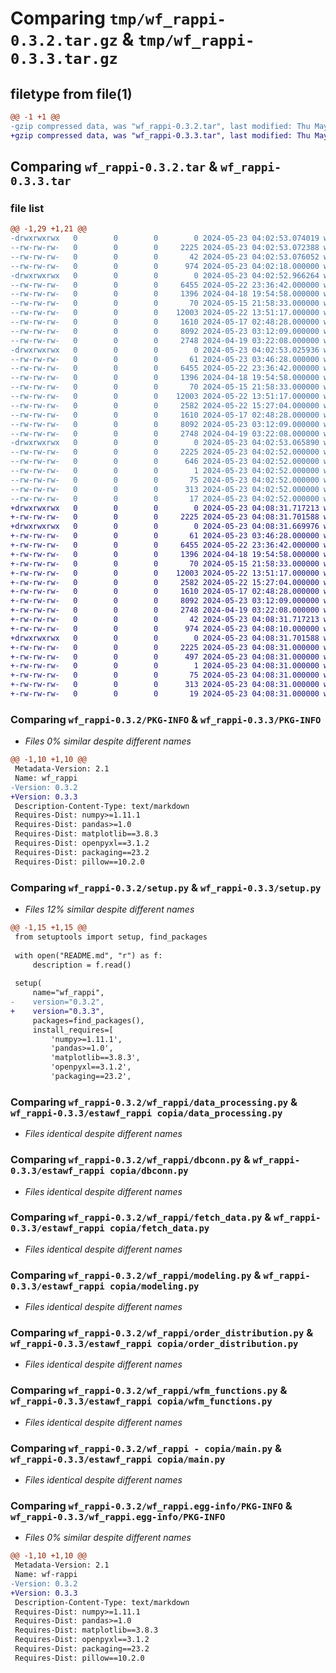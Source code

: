 # Comparing `tmp/wf_rappi-0.3.2.tar.gz` & `tmp/wf_rappi-0.3.3.tar.gz`

## filetype from file(1)

```diff
@@ -1 +1 @@
-gzip compressed data, was "wf_rappi-0.3.2.tar", last modified: Thu May 23 04:02:53 2024, max compression
+gzip compressed data, was "wf_rappi-0.3.3.tar", last modified: Thu May 23 04:08:31 2024, max compression
```

## Comparing `wf_rappi-0.3.2.tar` & `wf_rappi-0.3.3.tar`

### file list

```diff
@@ -1,29 +1,21 @@
-drwxrwxrwx   0        0        0        0 2024-05-23 04:02:53.074019 wf_rappi-0.3.2/
--rw-rw-rw-   0        0        0     2225 2024-05-23 04:02:53.072388 wf_rappi-0.3.2/PKG-INFO
--rw-rw-rw-   0        0        0       42 2024-05-23 04:02:53.076052 wf_rappi-0.3.2/setup.cfg
--rw-rw-rw-   0        0        0      974 2024-05-23 04:02:18.000000 wf_rappi-0.3.2/setup.py
-drwxrwxrwx   0        0        0        0 2024-05-23 04:02:52.966264 wf_rappi-0.3.2/wf_rappi/
--rw-rw-rw-   0        0        0     6455 2024-05-22 23:36:42.000000 wf_rappi-0.3.2/wf_rappi/data_processing.py
--rw-rw-rw-   0        0        0     1396 2024-04-18 19:54:58.000000 wf_rappi-0.3.2/wf_rappi/dbconn.py
--rw-rw-rw-   0        0        0       70 2024-05-15 21:58:33.000000 wf_rappi-0.3.2/wf_rappi/export.py
--rw-rw-rw-   0        0        0    12003 2024-05-22 13:51:17.000000 wf_rappi-0.3.2/wf_rappi/fetch_data.py
--rw-rw-rw-   0        0        0     1610 2024-05-17 02:48:28.000000 wf_rappi-0.3.2/wf_rappi/modeling.py
--rw-rw-rw-   0        0        0     8092 2024-05-23 03:12:09.000000 wf_rappi-0.3.2/wf_rappi/order_distribution.py
--rw-rw-rw-   0        0        0     2748 2024-04-19 03:22:08.000000 wf_rappi-0.3.2/wf_rappi/wfm_functions.py
-drwxrwxrwx   0        0        0        0 2024-05-23 04:02:53.025936 wf_rappi-0.3.2/wf_rappi - copia/
--rw-rw-rw-   0        0        0       61 2024-05-23 03:46:28.000000 wf_rappi-0.3.2/wf_rappi - copia/__init__.py
--rw-rw-rw-   0        0        0     6455 2024-05-22 23:36:42.000000 wf_rappi-0.3.2/wf_rappi - copia/data_processing.py
--rw-rw-rw-   0        0        0     1396 2024-04-18 19:54:58.000000 wf_rappi-0.3.2/wf_rappi - copia/dbconn.py
--rw-rw-rw-   0        0        0       70 2024-05-15 21:58:33.000000 wf_rappi-0.3.2/wf_rappi - copia/export.py
--rw-rw-rw-   0        0        0    12003 2024-05-22 13:51:17.000000 wf_rappi-0.3.2/wf_rappi - copia/fetch_data.py
--rw-rw-rw-   0        0        0     2582 2024-05-22 15:27:04.000000 wf_rappi-0.3.2/wf_rappi - copia/main.py
--rw-rw-rw-   0        0        0     1610 2024-05-17 02:48:28.000000 wf_rappi-0.3.2/wf_rappi - copia/modeling.py
--rw-rw-rw-   0        0        0     8092 2024-05-23 03:12:09.000000 wf_rappi-0.3.2/wf_rappi - copia/order_distribution.py
--rw-rw-rw-   0        0        0     2748 2024-04-19 03:22:08.000000 wf_rappi-0.3.2/wf_rappi - copia/wfm_functions.py
-drwxrwxrwx   0        0        0        0 2024-05-23 04:02:53.065890 wf_rappi-0.3.2/wf_rappi.egg-info/
--rw-rw-rw-   0        0        0     2225 2024-05-23 04:02:52.000000 wf_rappi-0.3.2/wf_rappi.egg-info/PKG-INFO
--rw-rw-rw-   0        0        0      646 2024-05-23 04:02:52.000000 wf_rappi-0.3.2/wf_rappi.egg-info/SOURCES.txt
--rw-rw-rw-   0        0        0        1 2024-05-23 04:02:52.000000 wf_rappi-0.3.2/wf_rappi.egg-info/dependency_links.txt
--rw-rw-rw-   0        0        0       75 2024-05-23 04:02:52.000000 wf_rappi-0.3.2/wf_rappi.egg-info/entry_points.txt
--rw-rw-rw-   0        0        0      313 2024-05-23 04:02:52.000000 wf_rappi-0.3.2/wf_rappi.egg-info/requires.txt
--rw-rw-rw-   0        0        0       17 2024-05-23 04:02:52.000000 wf_rappi-0.3.2/wf_rappi.egg-info/top_level.txt
+drwxrwxrwx   0        0        0        0 2024-05-23 04:08:31.717213 wf_rappi-0.3.3/
+-rw-rw-rw-   0        0        0     2225 2024-05-23 04:08:31.701588 wf_rappi-0.3.3/PKG-INFO
+drwxrwxrwx   0        0        0        0 2024-05-23 04:08:31.669976 wf_rappi-0.3.3/estawf_rappi copia/
+-rw-rw-rw-   0        0        0       61 2024-05-23 03:46:28.000000 wf_rappi-0.3.3/estawf_rappi copia/__init__.py
+-rw-rw-rw-   0        0        0     6455 2024-05-22 23:36:42.000000 wf_rappi-0.3.3/estawf_rappi copia/data_processing.py
+-rw-rw-rw-   0        0        0     1396 2024-04-18 19:54:58.000000 wf_rappi-0.3.3/estawf_rappi copia/dbconn.py
+-rw-rw-rw-   0        0        0       70 2024-05-15 21:58:33.000000 wf_rappi-0.3.3/estawf_rappi copia/export.py
+-rw-rw-rw-   0        0        0    12003 2024-05-22 13:51:17.000000 wf_rappi-0.3.3/estawf_rappi copia/fetch_data.py
+-rw-rw-rw-   0        0        0     2582 2024-05-22 15:27:04.000000 wf_rappi-0.3.3/estawf_rappi copia/main.py
+-rw-rw-rw-   0        0        0     1610 2024-05-17 02:48:28.000000 wf_rappi-0.3.3/estawf_rappi copia/modeling.py
+-rw-rw-rw-   0        0        0     8092 2024-05-23 03:12:09.000000 wf_rappi-0.3.3/estawf_rappi copia/order_distribution.py
+-rw-rw-rw-   0        0        0     2748 2024-04-19 03:22:08.000000 wf_rappi-0.3.3/estawf_rappi copia/wfm_functions.py
+-rw-rw-rw-   0        0        0       42 2024-05-23 04:08:31.717213 wf_rappi-0.3.3/setup.cfg
+-rw-rw-rw-   0        0        0      974 2024-05-23 04:08:10.000000 wf_rappi-0.3.3/setup.py
+drwxrwxrwx   0        0        0        0 2024-05-23 04:08:31.701588 wf_rappi-0.3.3/wf_rappi.egg-info/
+-rw-rw-rw-   0        0        0     2225 2024-05-23 04:08:31.000000 wf_rappi-0.3.3/wf_rappi.egg-info/PKG-INFO
+-rw-rw-rw-   0        0        0      497 2024-05-23 04:08:31.000000 wf_rappi-0.3.3/wf_rappi.egg-info/SOURCES.txt
+-rw-rw-rw-   0        0        0        1 2024-05-23 04:08:31.000000 wf_rappi-0.3.3/wf_rappi.egg-info/dependency_links.txt
+-rw-rw-rw-   0        0        0       75 2024-05-23 04:08:31.000000 wf_rappi-0.3.3/wf_rappi.egg-info/entry_points.txt
+-rw-rw-rw-   0        0        0      313 2024-05-23 04:08:31.000000 wf_rappi-0.3.3/wf_rappi.egg-info/requires.txt
+-rw-rw-rw-   0        0        0       19 2024-05-23 04:08:31.000000 wf_rappi-0.3.3/wf_rappi.egg-info/top_level.txt
```

### Comparing `wf_rappi-0.3.2/PKG-INFO` & `wf_rappi-0.3.3/PKG-INFO`

 * *Files 0% similar despite different names*

```diff
@@ -1,10 +1,10 @@
 Metadata-Version: 2.1
 Name: wf_rappi
-Version: 0.3.2
+Version: 0.3.3
 Description-Content-Type: text/markdown
 Requires-Dist: numpy>=1.11.1
 Requires-Dist: pandas>=1.0
 Requires-Dist: matplotlib==3.8.3
 Requires-Dist: openpyxl==3.1.2
 Requires-Dist: packaging==23.2
 Requires-Dist: pillow==10.2.0
```

### Comparing `wf_rappi-0.3.2/setup.py` & `wf_rappi-0.3.3/setup.py`

 * *Files 12% similar despite different names*

```diff
@@ -1,15 +1,15 @@
 from setuptools import setup, find_packages
 
 with open("README.md", "r") as f:
     description = f.read()
 
 setup(
     name="wf_rappi",
-    version="0.3.2",
+    version="0.3.3",
     packages=find_packages(),
     install_requires=[
         'numpy>=1.11.1',
         'pandas>=1.0',
         'matplotlib==3.8.3',
         'openpyxl==3.1.2',
         'packaging==23.2',
```

### Comparing `wf_rappi-0.3.2/wf_rappi/data_processing.py` & `wf_rappi-0.3.3/estawf_rappi copia/data_processing.py`

 * *Files identical despite different names*

### Comparing `wf_rappi-0.3.2/wf_rappi/dbconn.py` & `wf_rappi-0.3.3/estawf_rappi copia/dbconn.py`

 * *Files identical despite different names*

### Comparing `wf_rappi-0.3.2/wf_rappi/fetch_data.py` & `wf_rappi-0.3.3/estawf_rappi copia/fetch_data.py`

 * *Files identical despite different names*

### Comparing `wf_rappi-0.3.2/wf_rappi/modeling.py` & `wf_rappi-0.3.3/estawf_rappi copia/modeling.py`

 * *Files identical despite different names*

### Comparing `wf_rappi-0.3.2/wf_rappi/order_distribution.py` & `wf_rappi-0.3.3/estawf_rappi copia/order_distribution.py`

 * *Files identical despite different names*

### Comparing `wf_rappi-0.3.2/wf_rappi/wfm_functions.py` & `wf_rappi-0.3.3/estawf_rappi copia/wfm_functions.py`

 * *Files identical despite different names*

### Comparing `wf_rappi-0.3.2/wf_rappi - copia/main.py` & `wf_rappi-0.3.3/estawf_rappi copia/main.py`

 * *Files identical despite different names*

### Comparing `wf_rappi-0.3.2/wf_rappi.egg-info/PKG-INFO` & `wf_rappi-0.3.3/wf_rappi.egg-info/PKG-INFO`

 * *Files 0% similar despite different names*

```diff
@@ -1,10 +1,10 @@
 Metadata-Version: 2.1
 Name: wf-rappi
-Version: 0.3.2
+Version: 0.3.3
 Description-Content-Type: text/markdown
 Requires-Dist: numpy>=1.11.1
 Requires-Dist: pandas>=1.0
 Requires-Dist: matplotlib==3.8.3
 Requires-Dist: openpyxl==3.1.2
 Requires-Dist: packaging==23.2
 Requires-Dist: pillow==10.2.0
```

